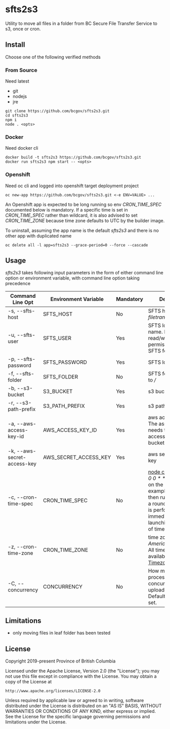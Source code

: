 # sfts2s3
Utility to move all files in a folder from BC Secure File Transfer Service to s3, once or cron. 

## Install
Choose one of the following verified methods

### From Source
Need latest 
  * git
  * nodejs
  * jre

```
git clone https://github.com/bcgov/sfts2s3.git
cd sfts2s3
npm i
node . <opts>
```

### Docker
Need docker cli

```
docker build -t sfts2s3 https://github.com/bcgov/sfts2s3.git
docker run sfts2s3 npm start -- <opts>
```

### Openshift
Need oc cli and logged into openshift target deployment project

```
oc new-app https://github.com/bcgov/sfts2s3.git <-e ENV=VALUE> ...
```
An Openshift app is expected to be long running so env *CRON_TIME_SPEC* documented below is mandatory. If a specific time is set in *CRON_TIME_SPEC* rather than wildcard, it is also advised to set *CRON_TIME_ZONE* because time zone defaults to UTC by the builder image.

To uninstall, assuming the app name is the default *sfts2s3* and there is no other app with duplicated name

```
oc delete all -l app=sfts2s3 --grace-period=0 --force --cascade
```

## Usage
*sfts2s3* takes following input parameters in the form of either command line option or environment variable, with command line option taking precedence

| Command Line Opt           | Environment Variable  | Mandatory | Description                                                                                                    |
|----------------------------|-----------------------|-----------|----------------------------------------------------------------------------------------------------------------|
| -s, --sfts-host|SFTS_HOST|No|SFTS host. Default to *filetransfer.gov.bc.ca*
|-u, --sfts-user|SFTS_USER|Yes|SFTS login user name. Need to have read/write permission to the SFTS folder.
|-p, --sfts-password|SFTS_PASSWORD|Yes|SFTS login password
|-f, --sfts-folder|SFTS_FOLDER|No|SFTS folder. Default to */*
| -b, --s3-bucket             | S3_BUCKET             | Yes       | s3 bucket                                                                                                      |
| -r, --s3-path-prefix        | S3_PATH_PREFIX        | Yes       | s3 path prefix                                                                                                 |
| -a, --aws-access-key-id     | AWS_ACCESS_KEY_ID     | Yes       | aws access key id. The associated user needs to have write access to the S3 bucket path.|
| -k, --aws-secret-access-key | AWS_SECRET_ACCESS_KEY | Yes       | aws secret access key|
| -c, --cron-time-spec        | CRON_TIME_SPEC        | No        | [node cron patterns](https://github.com/kelektiv/node-cron#available-cron-patterns). *0 0 \* \* \* \** as hourly on the hour, for example. If not set then run once. If set, a round of operation is performed immediately upon launching regardless of time spec. |
| -z, --cron-time-zone        | CRON_TIME_ZONE        | No        | time zone such as *America/Vancouver*. All time zones are available at [Moment Timezone](http://momentjs.com/timezone/).  |
| -C, --concurrency        | CONCURRENCY        | No        | How many files are processed concurrently when uploading to S3? Default to 10 if not set. |

## Limitations

  * only moving files in leaf folder has been tested

## License

Copyright 2019-present Province of British Columbia

Licensed under the Apache License, Version 2.0 (the "License");
you may not use this file except in compliance with the License.
You may obtain a copy of the License at 

    http://www.apache.org/licenses/LICENSE-2.0

Unless required by applicable law or agreed to in writing, software
distributed under the License is distributed on an "AS IS" BASIS,
WITHOUT WARRANTIES OR CONDITIONS OF ANY KIND, either express or implied.
See the License for the specific language governing permissions and
limitations under the License.
